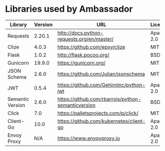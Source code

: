 # Libraries used by Ambassador

| Library | Version | URL | License |
| ------- | ------- | --- | ------- |
| Requests| 2.20.1  | http://docs.python-requests.org/en/master/| Apache 2.0 |
Clize| 4.0.3| https://github.com/epsy/clize| MIT |
Flask| 1.0.2| http://flask.pocoo.org/| BSD |
Gunicorn| 19.9.0| https://gunicorn.org/| MIT |
JSON Schema| 2.6.0| https://github.com/Julian/jsonschema| MIT |
JWT| 0.5.4| https://github.com/GehirnInc/python-jwt| Apache 2.0 |
Semantic Version| 2.6.0| https://github.com/rbarrois/python-semanticversion| BSD |
Click| 7.0| https://palletsprojects.com/p/click/| MIT |
Client-Go| 10.0 | https://github.com/kubernetes/client-go| Apache 2.0 |
Envoy Proxy| N/A | https://www.envoyproxy.io| Apache 2.0 |